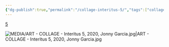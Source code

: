 ```yaml
---
{"dg-publish":true,"permalink":"/collage-interitus-5/","tags":["collage/series/interitus","c/colour-bw","c/colour-red","c/number","c/people","c/rope","c/colour-black","collage/year-2020","collage/lost"],"created":"2024-06-28T12:56:50.000-04:00","updated":"2025-08-27T16:23:55.441-04:00"}
---
```



[5](https://www.instagram.com/p/CAQ_-reBuUE/)

![MEDIA/ART - COLLAGE - Interitus 5, 2020, Jonny Garcia.jpg|ART - COLLAGE - Interitus 5, 2020, Jonny Garcia.jpg](/img/user/MEDIA/ART%20-%20COLLAGE%20-%20Interitus%205,%202020,%20Jonny%20Garcia.jpg)
